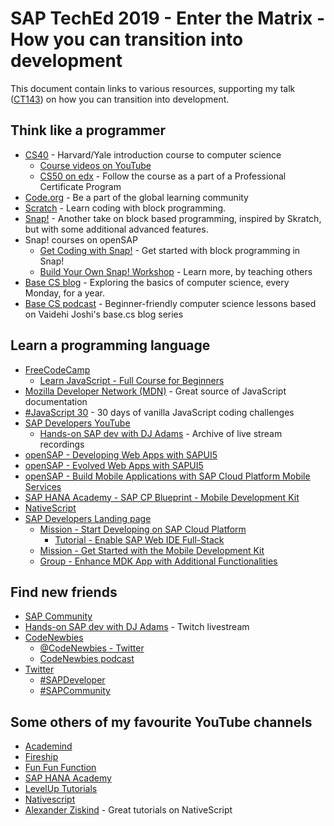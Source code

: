 # SAP TechEd 2019 - Enter the Matrix - How you can transition into development 
This document contain links to various resources, supporting my talk ([CT143](https://sessioncatalog.sapevents.com/go/agendabuilder.sessions/?l=221&sid=98361_508688&locale=en_US)) on how you can transition into development.


## Think like a programmer
* [CS40](https://cs50.harvard.edu/college/) - Harvard/Yale introduction course to computer science
  * [Course videos on YouTube](https://www.youtube.com/channel/UCcabW7890RKJzL968QWEykA)
  * [CS50 on edx](https://www.edx.org/course/cs50s-introduction-to-computer-science) - Follow the course as a part of a Professional Certificate Program
* [Code.org](https://code.org/) - Be a part of the global learning community
* [Scratch](https://scratch.mit.edu/) - Learn coding with block programming.
* [Snap!](https://snap.berkeley.edu/) - Another take on block based programming, inspired by Skratch, but with some additional advanced features.
* Snap! courses on openSAP
  * [Get Coding with Snap!](https://open.sap.com/courses/snap1) - Get started with block programming in Snap!
  * [Build Your Own Snap! Workshop](https://open.sap.com/courses/snap1-ttt) - Learn more, by teaching others
* [Base CS blog](https://medium.com/basecs) - Exploring the basics of computer science, every Monday, for a year.
* [Base CS podcast](https://www.codenewbie.org/basecs) - Beginner-friendly computer science lessons based on Vaidehi Joshi's base.cs blog series

## Learn a programming language
* [FreeCodeCamp](https://www.freecodecamp.org)
  * [Learn JavaScript - Full Course for Beginners](https://www.youtube.com/watch?v=PkZNo7MFNFg)
* [Mozilla Developer Network (MDN)](https://developer.mozilla.org/en-US/docs/Web/JavaScript) - Great source of JavaScript documentation
* [#JavaScript 30](https://javascript30.com) - 30 days of vanilla JavaScript coding challenges
* [SAP Developers YouTube](https://www.youtube.com/channel/UCNfmelKDrvRmjYwSi9yvrMg)
  * [Hands-on SAP dev with DJ Adams](https://www.youtube.com/playlist?list=PL6RpkC85SLQAIntm7MkNk78ysDm3Ua8t0) - Archive of live stream recordings
* [openSAP - Developing Web Apps with SAPUI5](https://open.sap.com/courses/ui51)
* [openSAP - Evolved Web Apps with SAPUI5](https://open.sap.com/courses/ui52)
* [openSAP - Build Mobile Applications with SAP Cloud Platform Mobile Services](https://open.sap.com/courses/mobile3)
* [SAP HANA Academy - SAP CP Blueprint - Mobile Development Kit](https://www.youtube.com/playlist?list=PLkzo92owKnVzN85sWfSdmwSOqlOAFE9DO)
* [NativeScript](https://www.nativescript.org) 
* [SAP Developers Landing page](https://developers.sap.com) 
  * [Mission - Start Developing on SAP Cloud Platform](https://developers.sap.com/mission.scp-1-start-developing.html)
    * [Tutorial - Enable SAP Web IDE Full-Stack](https://developers.sap.com/tutorials/webide-multi-cloud.html)
  * [Mission - Get Started with the Mobile Development Kit](https://developers.sap.com/mission.mobile-dev-kit-get-started.html)
  * [Group - Enhance MDK App with Additional Functionalities](https://developers.sap.com/group.mobile-dev-kit-enhance.html)


## Find new friends
* [SAP Community](https://community.sap.com)
* [Hands-on SAP dev with DJ Adams](https://www.twitch.tv/qmacro99) - Twitch livestream
* [CodeNewbies](https://www.codenewbie.org)
  * [@CodeNewbies - Twitter](https://twitter.com/CodeNewbies)
  * [CodeNewbies podcast](https://www.codenewbie.org/podcast)
* [Twitter]()
  * [#SAPDeveloper](https://twitter.com/search?q=%23SAPDeveloper&src=typed_query)
  * [#SAPCommunity](https://twitter.com/search?q=%23SAPCommunity&src=typed_query)

## Some others of my favourite YouTube channels
* [Academind](https://www.youtube.com/channel/UCSJbGtTlrDami-tDGPUV9-w)
* [Fireship](https://www.youtube.com/channel/UCsBjURrPoezykLs9EqgamOA)
* [Fun Fun Function](https://www.youtube.com/channel/UCO1cgjhGzsSYb1rsB4bFe4Q)
* [SAP HANA Academy](https://www.youtube.com/channel/UCRhV_0Jlwgz_v3jmAuhHYZg)
* [LevelUp Tutorials](https://www.youtube.com/channel/UCyU5wkjgQYGRB0hIHMwm2Sg)
* [Nativescript](https://www.youtube.com/channel/UCORcUyJOXjF4PbwCP6R6dGw) 
* [Alexander Ziskind](https://www.youtube.com/channel/UCajiMK_CY9icRhLepS8_3ug/featured) - Great tutorials on NativeScript
